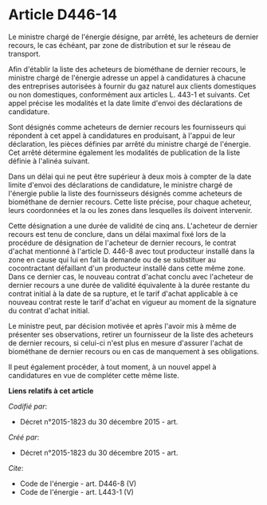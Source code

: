 # Article D446-14

Le ministre chargé de l'énergie désigne, par arrêté, les acheteurs de dernier recours, le cas échéant, par zone de
distribution et sur le réseau de transport. 

Afin d'établir la liste des acheteurs de biométhane de dernier recours, le ministre chargé de l'énergie adresse un appel à
candidatures à chacune des entreprises autorisées à fournir du gaz naturel aux clients domestiques ou non domestiques,
conformément aux articles L. 443-1 et suivants. Cet appel précise les modalités et la date limite d'envoi des déclarations de
candidature. 

Sont désignés comme acheteurs de dernier recours les fournisseurs qui répondent à cet appel à candidatures en produisant, à
l'appui de leur déclaration, les pièces définies par arrêté du ministre chargé de l'énergie. Cet arrêté détermine également
les modalités de publication de la liste définie à l'alinéa suivant. 

Dans un délai qui ne peut être supérieur à deux mois à compter de la date limite d'envoi des déclarations de candidature, le
ministre chargé de l'énergie publie la liste des fournisseurs désignés comme acheteurs de biométhane de dernier recours.
Cette liste précise, pour chaque acheteur, leurs coordonnées et la ou les zones dans lesquelles ils doivent intervenir. 

Cette désignation a une durée de validité de cinq ans. L'acheteur de dernier recours est tenu de conclure, dans un délai
maximal fixé lors de la procédure de désignation de l'acheteur de dernier recours, le contrat d'achat mentionné à l'article
D. 446-8 avec tout producteur installé dans la zone en cause qui lui en fait la demande ou de se substituer au cocontractant
défaillant d'un producteur installé dans cette même zone. Dans ce dernier cas, le nouveau contrat d'achat conclu avec
l'acheteur de dernier recours a une durée de validité équivalente à la durée restante du contrat initial à la date de sa
rupture, et le tarif d'achat applicable à ce nouveau contrat reste le tarif d'achat en vigueur au moment de la signature du
contrat d'achat initial. 

Le ministre peut, par décision motivée et après l'avoir mis à même de présenter ses observations, retirer un fournisseur de
la liste des acheteurs de dernier recours, si celui-ci n'est plus en mesure d'assurer l'achat de biométhane de dernier
recours ou en cas de manquement à ses obligations. 

Il peut également procéder, à tout moment, à un nouvel appel à candidatures en vue de compléter cette même liste.

**Liens relatifs à cet article**

_Codifié par_:

  - Décret n°2015-1823 du 30 décembre 2015 - art.

_Créé par_:

  - Décret n°2015-1823 du 30 décembre 2015 - art.

_Cite_:

  - Code de l'énergie - art. D446-8 (V)
  - Code de l'énergie - art. L443-1 (V)
